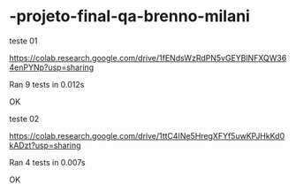 # -projeto-final-qa-brenno-milani









teste 01

https://colab.research.google.com/drive/1fENdsWzRdPN5vGEYBlNFXQW364enPYNp?usp=sharing

Ran 9 tests in 0.012s

OK



teste 02

https://colab.research.google.com/drive/1ttC4INe5HregXFYf5uwKPJHkKd0kADzt?usp=sharing

Ran 4 tests in 0.007s

OK
